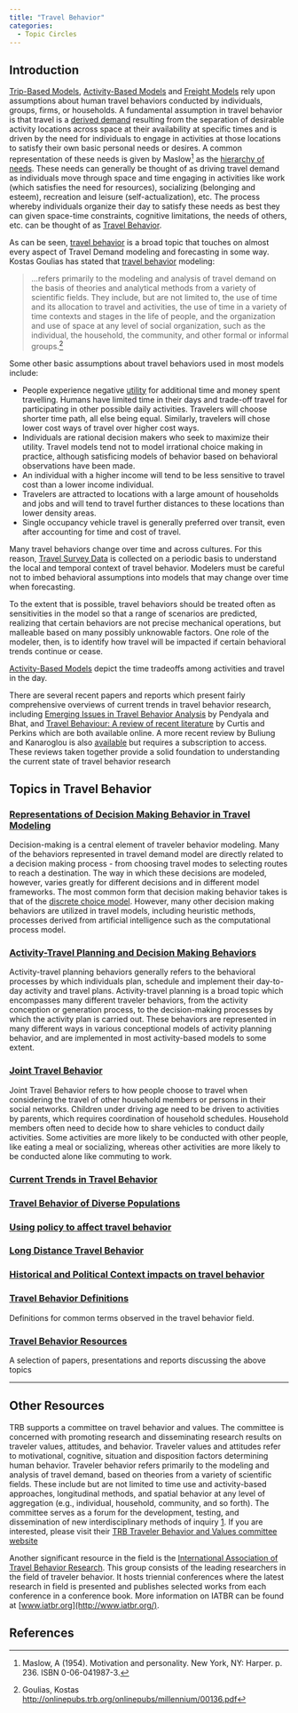 ```yaml
---
title: "Travel Behavior"
categories:
  - Topic Circles
---
```


<CategoryList category="Travel Behavior" />

## Introduction

[Trip-Based Models](Trip_Based_Models), [Activity-Based Models](Activity_Based_Models) and [Freight Models](Freight_modeling) rely upon assumptions about human travel behaviors conducted by individuals, groups, firms, or households. A fundamental assumption in travel behavior is that travel is a [derived demand](http://en.wikipedia.org/wiki/Derived_demand) resulting from the separation of desirable activity locations across space at their availability at specific times and is driven by the need for individuals to engage in activities at those locations to satisfy their own basic personal needs or desires. A common representation of these needs is given by Maslow[^1] as the [hierarchy of needs](http://en.wikipedia.org/wiki/Hierarchy_of_needs). These needs can generally be thought of as driving travel demand as individuals move through space and time engaging in activities like work (which satisfies the need for resources), socializing (belonging and esteem), recreation and leisure (self-actualization), etc. The process whereby individuals organize their day to satisfy these needs as best they can given space-time constraints, cognitive limitations, the needs of others, etc. can be thought of as [Travel Behavior](Travel_Behavior).

As can be seen, [ travel behavior](Travel_Behavior) is a broad topic that touches on almost every aspect of Travel Demand modeling and forecasting in some way. Kostas Goulias has stated that [ travel behavior](Travel_Behavior) modeling:

> ...refers primarily to the modeling and analysis of travel demand on the basis of theories and
> analytical methods from a variety of scientific fields. They include, but are not limited to, the
> use of time and its allocation to travel and activities, the use of time in a variety of time
> contexts and stages in the life of people, and the organization and use of space at any level
> of social organization, such as the individual, the household, the community, and other
> formal or informal groups.[^2]

Some other basic assumptions about travel behaviors used in most models include:

-   People experience negative [utility](utility) for additional time and money spent travelling. Humans have limited time in their days and trade-off travel for participating in other possible daily activities. Travelers will choose shorter time path, all else being equal. Similarly, travelers will chose lower cost ways of travel over higher cost ways.
-   Individuals are rational decision makers who seek to maximize their utility. Travel models tend not to model irrational choice making in practice, although satisficing models of behavior based on behavioral observations have been made.
-   An individual with a higher income will tend to be less sensitive to travel cost than a lower income individual.
-   Travelers are attracted to locations with a large amount of households and jobs and will tend to travel further distances to these locations than lower density areas.
-   Single occupancy vehicle travel is generally preferred over transit, even after accounting for time and cost of travel.

Many travel behaviors change over time and across cultures. For this reason, [Travel Survey Data](Travel_surveys) is collected on a periodic basis to understand the local and temporal context of travel behavior. Modelers must be careful not to imbed behavioral assumptions into models that may change over time when forecasting.

To the extent that is possible, travel behaviors should be treated often as sensitivities in the model so that a range of scenarios are predicted, realizing that certain behaviors are not precise mechanical operations, but malleable based on many possibly unknowable factors. One role of the modeler, then, is to identify how travel will be impacted if certain behavioral trends continue or cease.

[Activity-Based Models](Activity_Based_Models) depict the time tradeoffs among activities and travel in the day.

There are several recent papers and reports which present fairly comprehensive overviews of current trends in travel behavior research, including [Emerging Issues in Travel Behavior Analysis](Emerging_Issues_in_Travel_Behavior_Analysis) by Pendyala and Bhat, and [Travel Behaviour: A review of recent literature](Travel_Behaviour_A_review_of_recent_literature) by Curtis and Perkins which are both available online. A more recent review by Buliung and Kanaroglou is also [ available](Activity_Travel_Behaviour_Research_Conceptual_Issues_State_of_the_Art_and_Emerging_Perspectives_on_Behavioural_Analysis_and_Simulation_Modelling) but requires a subscription to access. These reviews taken together provide a solid foundation to understanding the current state of travel behavior research

## Topics in Travel Behavior

### [Representations of Decision Making Behavior in Travel Modeling](Representations_of_Decision_Making_Behavior_in_Travel_Modeling)

Decision-making is a central element of traveler behavior modeling. Many of the behaviors represented in travel demand model are directly related to a decision making process - from choosing travel modes to selecting routes to reach a destination. The way in which these decisions are modeled, however, varies greatly for different decisions and in different model frameworks. The most common form that decision making behavior takes is that of the [ discrete choice model](Choice_models). However, many other decision making behaviors are utilized in travel models, including heuristic methods, processes derived from artificial intelligence such as the computational process model.

### [Activity-Travel Planning and Decision Making Behaviors](Activity_Travel_Planning_and_Decision_Making_Behaviors)

Activity-travel planning behaviors generally refers to the behavioral processes by which individuals plan, schedule and implement their day-to-day activity and travel plans. Activity-travel planning is a broad topic which encompasses many different traveler behaviors, from the activity conception or generation process, to the decision-making processes by which the activity plan is carried out. These behaviors are represented in many different ways in various conceptional models of activity planning behavior, and are implemented in most activity-based models to some extent.

### [Joint Travel Behavior](Joint_Travel_Behavior)

Joint Travel Behavior refers to how people choose to travel when considering the travel of other household members or persons in their social networks. Children under driving age need to be driven to activities by parents, which requires coordination of household schedules. Household members often need to decide how to share vehicles to conduct daily activities. Some activities are more likely to be conducted with other people, like eating a meal or socializing, whereas other activities are more likely to be conducted alone like commuting to work.

### [Current Trends in Travel Behavior](Current_Trends_in_Travel_Behavior)

### [Travel Behavior of Diverse Populations](Travel_Behavior_of_Diverse_Populations)

### [Using policy to affect travel behavior](Using_policy_to_affect_travel_behavior)

### [Long Distance Travel Behavior](Long_Distance_Travel_Behavior)

### [Historical and Political Context impacts on travel behavior](Historical_and_Political_Context_impacts_on_travel_behavior)

### [Travel Behavior Definitions](Travel_Behavior_Definitions)

Definitions for common terms observed in the travel behavior field.

### [Travel Behavior Resources](Travel_Behavior_Resources)

A selection of papers, presentations and reports discussing the above topics

------------------------------------------------------------------------

## Other Resources

TRB supports a committee on travel behavior and values. The committee is concerned with promoting research and disseminating research results on traveler values, attitudes, and behavior. Traveler values and attitudes refer to motivational, cognitive, situation and disposition factors determining human behavior. Traveler behavior refers primarily to the modeling and analysis of travel demand, based on theories from a variety of scientific fields. These include but are not limited to time use and activity-based approaches, longitudinal methods, and spatial behavior at any level of aggregation (e.g., individual, household, community, and so forth). The committee serves as a forum for the development, testing, and dissemination of new interdisciplinary methods of inquiry [1](http://trb-travelbehavior.org). If you are interested, please visit their [TRB Traveler Behavior and Values committee website](http://trb-travelbehavior.org/)

Another significant resource in the field is the [International Association of Travel Behavior Research](http://www.iatbr.org). This group consists of the leading researchers in the field of traveler behavior. It hosts triennial conferences where the latest research in field is presented and publishes selected works from each conference in a conference book. More information on IATBR can be found at [www.iatbr.org](http://www.iatbr.org/).

## References

[^1]: Maslow, A (1954). Motivation and personality. New York, NY: Harper. p. 236. ISBN 0-06-041987-3.

[^2]: Goulias, Kostas <http://onlinepubs.trb.org/onlinepubs/millennium/00136.pdf>
